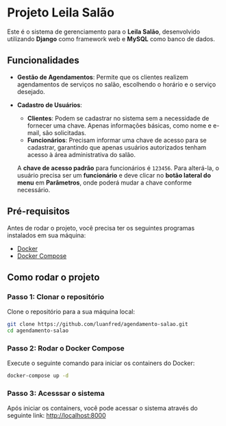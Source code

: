 # Projeto Leila Salão

Este é o sistema de gerenciamento para o **Leila Salão**, desenvolvido utilizando **Django** como framework web e **MySQL** como banco de dados. 

## Funcionalidades

- **Gestão de Agendamentos**: Permite que os clientes realizem agendamentos de serviços no salão, escolhendo o horário e o serviço desejado.
- **Cadastro de Usuários**:
  - **Clientes**: Podem se cadastrar no sistema sem a necessidade de fornecer uma chave. Apenas informações básicas, como nome e e-mail, são solicitadas.
  - **Funcionários**: Precisam informar uma chave de acesso para se cadastrar, garantindo que apenas usuários autorizados tenham acesso à área administrativa do salão.
  
  A **chave de acesso padrão** para funcionários é `123456`. Para alterá-la, o usuário precisa ser um **funcionário** e deve clicar no **botão lateral do menu** em **Parâmetros**, onde poderá mudar a chave conforme necessário.

## Pré-requisitos

Antes de rodar o projeto, você precisa ter os seguintes programas instalados em sua máquina:

- [Docker](https://www.docker.com/products/docker-desktop)
- [Docker Compose](https://docs.docker.com/compose/install/)
  
## Como rodar o projeto

### Passo 1: Clonar o repositório

Clone o repositório para a sua máquina local:

```bash
git clone https://github.com/luanfred/agendamento-salao.git
cd agendamento-salao
```

### Passo 2: Rodar o Docker Compose
Execute o seguinte comando para iniciar os containers do Docker:

```bash
docker-compose up -d
```

### Passo 3: Acesssar o sistema
Após iniciar os containers, você pode acessar o sistema através do seguinte link:
[http://localhost:8000](http://localhost:8000)

